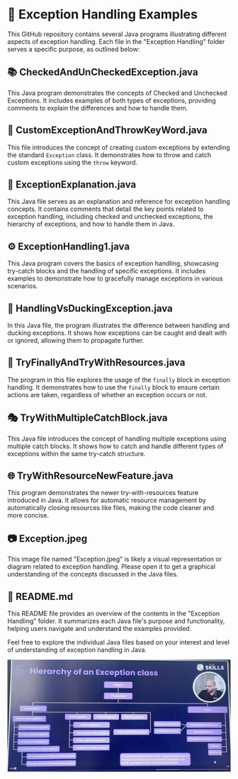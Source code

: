 # 🚀 Exception Handling Examples

This GitHub repository contains several Java programs illustrating different aspects of exception handling. Each file in the "Exception Handling" folder serves a specific purpose, as outlined below:

## 📚 CheckedAndUnCheckedException.java

This Java program demonstrates the concepts of Checked and Unchecked Exceptions. It includes examples of both types of exceptions, providing comments to explain the differences and how to handle them.

## 🎯 CustomExceptionAndThrowKeyWord.java

This file introduces the concept of creating custom exceptions by extending the standard `Exception` class. It demonstrates how to throw and catch custom exceptions using the `throw` keyword.

## 📝 ExceptionExplanation.java

This Java file serves as an explanation and reference for exception handling concepts. It contains comments that detail the key points related to exception handling, including checked and unchecked exceptions, the hierarchy of exceptions, and how to handle them in Java.

## ⚙️ ExceptionHandling1.java

This Java program covers the basics of exception handling, showcasing try-catch blocks and the handling of specific exceptions. It includes examples to demonstrate how to gracefully manage exceptions in various scenarios.

## 🤔 HandlingVsDuckingException.java

In this Java file, the program illustrates the difference between handling and ducking exceptions. It shows how exceptions can be caught and dealt with or ignored, allowing them to propagate further.

## 🔄 TryFinallyAndTryWithResources.java

The program in this file explores the usage of the `finally` block in exception handling. It demonstrates how to use the `finally` block to ensure certain actions are taken, regardless of whether an exception occurs or not.

## 🎭 TryWithMultipleCatchBlock.java

This Java file introduces the concept of handling multiple exceptions using multiple catch blocks. It shows how to catch and handle different types of exceptions within the same try-catch structure.

## 🌐 TryWithResourceNewFeature.java

This program demonstrates the newer try-with-resources feature introduced in Java. It allows for automatic resource management by automatically closing resources like files, making the code cleaner and more concise.

## 📷 Exception.jpeg

This image file named "Exception.jpeg" is likely a visual representation or diagram related to exception handling. Please open it to get a graphical understanding of the concepts discussed in the Java files.

## 📖 README.md

This README file provides an overview of the contents in the "Exception Handling" folder. It summarizes each Java file's purpose and functionality, helping users navigate and understand the examples provided.

Feel free to explore the individual Java files based on your interest and level of understanding of exception handling in Java.


 ![Alt Text](/⚠️🛠️Exception%20Handling/Exception.jpeg)
